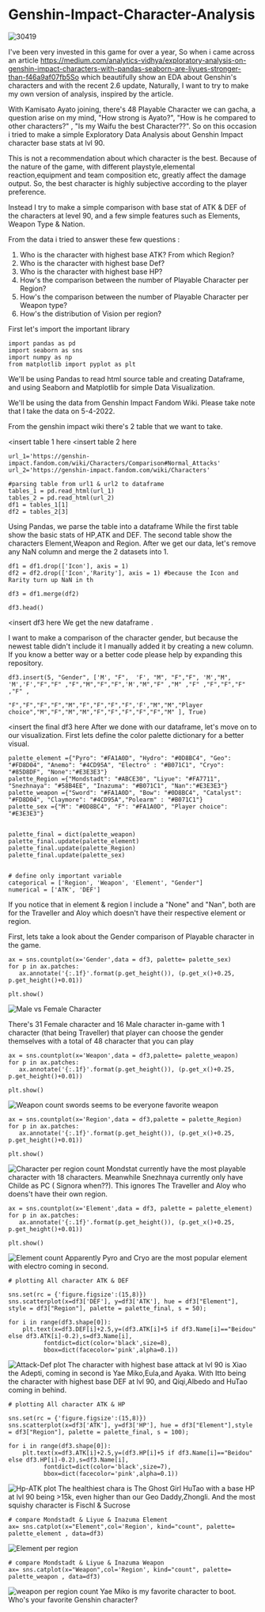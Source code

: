 # Genshin-Impact-Character-Analysis

![30419](https://user-images.githubusercontent.com/92627169/162481274-ee3b17cd-5343-4225-b02f-2cc6cd5ba7d2.png)

I've been very invested in this game for over a year,  So when i came across an article https://medium.com/analytics-vidhya/exploratory-analysis-on-genshin-impact-characters-with-pandas-seaborn-are-liyues-stronger-than-f46a9af07fb5So which beautifully show an EDA about Genshin's characters and with the recent 2.6 update, Naturally, I want to try to make my own version of analysis, inspired by the article. 

With Kamisato Ayato joining, there's 48 Playable Character we can gacha, a question arise on my mind, "How strong is Ayato?", "How is he compared to other characters?" , "Is my Waifu the best Character??".
So on this occasion i tried to make a simple Exploratory Data Analysis about Genshin Impact character base stats at lvl 90.

This is not a recommendation about which character is the best. Because of the nature of the game, with different playstyle,elemental reaction,equipment and team composition etc, greatly affect the damage output. So, the best character is highly subjective according to the player preference.

Instead I try to make a simple comparison with base stat of ATK & DEF of the characters at level 90, and a few simple features such as Elements, Weapon Type & Nation.

From the data i tried to answer these few questions :
  1. Who is the character with highest base ATK? From which Region?
  2. Who is the character with highest base Def?
  3. Who is the character with highest base HP?
  4. How's the comparison between the number of Playable Character per Region?
  5. How's the comparison between the number of Playable Character per Weapon type?
  6. How's the distribution of Vision per region?
 
 First let's import the important library
 
 ```
import pandas as pd
import seaborn as sns
import numpy as np
from matplotlib import pyplot as plt
```
We'll be using Pandas to read html source table and creating Dataframe, and using Seaborn and Matplotlib for simple Data Visualization.

We'll be using the data from Genshin Impact Fandom Wiki. Please take note that I take the data on 5-4-2022.

From the genshin impact wiki there's 2 table that we want to take.

<insert table 1 here
<insert table 2 here

```
url_1='https://genshin-impact.fandom.com/wiki/Characters/Comparison#Normal_Attacks'
url_2='https://genshin-impact.fandom.com/wiki/Characters'

#parsing table from url1 & url2 to dataframe
tables_1 = pd.read_html(url_1)
tables_2 = pd.read_html(url_2)
df1 = tables_1[1]
df2 = tables_2[3]

```
Using Pandas, we parse the table into a dataframe
While the first table show the basic stats of HP,ATK and DEF. The second table show the characters Element,Weapon and Region.
After we get our data, let's remove any NaN column and merge the 2 datasets into 1.

```
df1 = df1.drop(['Icon'], axis = 1)
df2 = df2.drop(['Icon','Rarity'], axis = 1) #because the Icon and Rarity turn up NaN in th

df3 = df1.merge(df2)

df3.head()

```
<insert df3 here
We get the new dataframe .

I want to make a comparison of the character gender, but because the newest table didn't include it I manually added it by creating a new column.
If you know a better way or a better code please help by expanding this repository.

```
df3.insert(5, "Gender", ['M', "F",  'F', "M", "F","F", 'M',"M", 'M','F',"F","F" ,"F","M","F","F",'M',"M","F" ,"M" ,"F" ,"F","F","F" ,"F" ,
                         "F","F","F","F","M","F","F","F","F",'F',"M","M","Player choice","M","F","M","M","F","F","F","F","F","M" ], True)
 ```
<insert the final df3 here 
After we done with our dataframe, let's move on to our visualization.
First lets define the color palette dictionary for a better visual.

```
palette_element ={"Pyro": "#FA1A0D", "Hydro": "#0D8BC4", "Geo": "#FD8D04", "Anemo": "#4CD95A", "Electro" : "#B071C1", "Cryo": "#85D8DF", "None":"#E3E3E3"}
palette_Region ={"Mondstadt": "#ABCE30", "Liyue": "#FA7711", "Snezhnaya": "#58B4EE", "Inazuma": "#B071C1", "Nan":"#E3E3E3"}
palette_weapon ={"Sword": "#FA1A0D", "Bow": "#0D8BC4", "Catalyst": "#FD8D04", "Claymore": "#4CD95A","Polearm" : "#B071C1"}
palette_sex ={"M": "#0D8BC4", "F": "#FA1A0D", "Player choice": "#E3E3E3"}


palette_final = dict(palette_weapon)
palette_final.update(palette_element)
palette_final.update(palette_Region)
palette_final.update(palette_sex)


# define only important variable
categorical = ['Region', 'Weapon', 'Element', "Gender"]
numerical = ['ATK', 'DEF']

```

If you notice that in element & region I include a "None" and "Nan", both are for the Traveller and Aloy which doesn't have their respective element or region.

First, lets take a look about the Gender comparison of Playable character in the game.

```
ax = sns.countplot(x='Gender',data = df3, palette= palette_sex)
for p in ax.patches:
   ax.annotate('{:.1f}'.format(p.get_height()), (p.get_x()+0.25, p.get_height()+0.01))

plt.show()
```
![Male vs Female Character](https://user-images.githubusercontent.com/92627169/162573813-0644a288-547d-4a56-971a-54ab11901342.png)

There's 31 Female character and 16 Male character in-game with 1 character (that being Traveller) that player can choose the gender themselves with a total of 48 character that you can play

```
ax = sns.countplot(x='Weapon',data = df3,palette= palette_weapon)
for p in ax.patches:
   ax.annotate('{:.1f}'.format(p.get_height()), (p.get_x()+0.25, p.get_height()+0.01))

plt.show()
```
![Weapon count](https://user-images.githubusercontent.com/92627169/162574882-972db713-3f74-4931-9b1a-e112d2fad40b.png)
swords seems to be everyone favorite weapon
```
ax = sns.countplot(x='Region',data = df3,palette = palette_Region)
for p in ax.patches:
   ax.annotate('{:.1f}'.format(p.get_height()), (p.get_x()+0.25, p.get_height()+0.01))

plt.show()
```
![Character per region count](https://user-images.githubusercontent.com/92627169/162574891-674f18e6-3ed6-4142-be6d-80794ba2a400.png)
Mondstat currently have the most playable character with 18 characters. Meanwhile Snezhnaya currently only have Childe as PC ( Signora when??). This ignores The Traveller and Aloy who doens't have their own region.

```
ax = sns.countplot(x='Element',data = df3, palette = palette_element)
for p in ax.patches:
   ax.annotate('{:.1f}'.format(p.get_height()), (p.get_x()+0.25, p.get_height()+0.01))

plt.show()
```
![Element count](https://user-images.githubusercontent.com/92627169/162574887-a35c838d-342b-457c-8063-1028b5e2c103.png)
Apparently Pyro and Cryo are the most popular element with electro coming in second.

```
# plotting All character ATK & DEF 

sns.set(rc = {'figure.figsize':(15,8)})
sns.scatterplot(x=df3['DEF'], y=df3['ATK'], hue = df3["Element"], style = df3["Region"], palette = palette_final, s = 50);

for i in range(df3.shape[0]):
    plt.text(x=df3.DEF[i]+2.5,y=(df3.ATK[i]+5 if df3.Name[i]=="Beidou" else df3.ATK[i]-0.2),s=df3.Name[i], 
          fontdict=dict(color='black',size=8),
          bbox=dict(facecolor='pink',alpha=0.1))
```
![Attack-Def plot](https://user-images.githubusercontent.com/92627169/162574923-3d5b3c20-0510-4c33-a097-b1ab79a20863.png)
The character with highest base attack at lvl 90 is Xiao the Adepti, coming in second is Yae Miko,Eula,and Ayaka. With Itto being the character with highest base DEF at lvl 90, and  Qiqi,Albedo and HuTao coming in behind.

```
# plotting All character ATK & HP 

sns.set(rc = {'figure.figsize':(15,8)})
sns.scatterplot(x=df3['ATK'], y=df3['HP'], hue = df3["Element"],style = df3["Region"], palette = palette_final, s = 100);

for i in range(df3.shape[0]):
    plt.text(x=df3.ATK[i]+2.5,y=(df3.HP[i]+5 if df3.Name[i]=="Beidou" else df3.HP[i]-0.2),s=df3.Name[i], 
          fontdict=dict(color='black',size=7),
          bbox=dict(facecolor='pink',alpha=0.1))
 ```
![Hp-ATK plot](https://user-images.githubusercontent.com/92627169/162574934-74e25030-a4f4-448f-86c3-c966f41a17c0.png)
The healthiest chara is The Ghost Girl HuTao with a base HP at lvl 90 being >15k, even higher than our Geo Daddy,Zhongli. And the most squishy character is Fischl & Sucrose

```
# compare Mondstadt & Liyue & Inazuma Element
ax= sns.catplot(x="Element",col='Region', kind="count", palette= palette_element , data=df3)
```
![Element per region](https://user-images.githubusercontent.com/92627169/162574941-b75c266b-3e29-473b-84ad-9762aa3a4f01.png)

```
# compare Mondstadt & Liyue & Inazuma Weapon
ax= sns.catplot(x="Weapon",col='Region', kind="count", palette= palette_weapon , data=df3)
```
![weapon per region count](https://user-images.githubusercontent.com/92627169/162574958-85e06e7b-c07f-456e-a8f4-8f5bd8188ef2.png)
Yae Miko is my favorite character to boot. Who's your favorite Genshin character?
